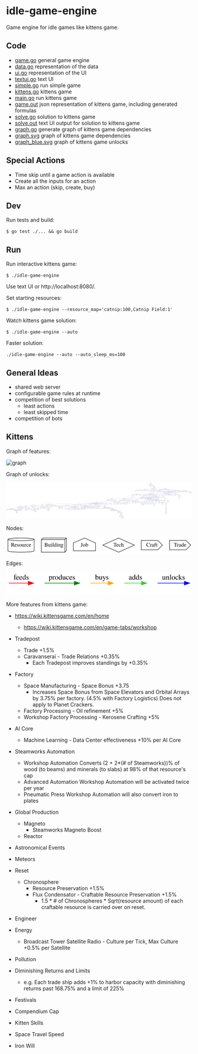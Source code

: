 # idle-game-engine

Game engine for idle games like kittens game.

## Code

- [game.go](game/game.go) general game engine
- [data.go](data/data.go) representation of the data
- [ui.go](ui/ui.go) representation of the UI
- [textui.go](textui/textui.go) text UI
- [simple.go](examples/simple/simple.go) run simple game
- [kittens.go](kittens/kittens.go) kittens game
- [main.go](main.go) run kittens game
- [game.out](kittens/testdata/game.out) json representation of kittens game, including generated formulas
- [solve.go](kittens/solve/solve.go) solution to kittens game
- [solve.out](kittens/testdata/solve.out) text UI output for solution to kittens game
- [graph.go](kittens/graph/graph.go) generate graph of kittens game dependencies
- [graph.svg](kittens/testdata/graph.svg) graph of kittens game dependencies
- [graph_blue.svg](kittens/testdata/graph_blue.svg) graph of kittens game unlocks

## Special Actions

- Time skip until a game action is available
- Create all the inputs for an action
- Max an action (skip, create, buy)

## Dev

Run tests and build:

```
$ go test ./... && go build
```

## Run

Run interactive kittens game:

```
$ ./idle-game-engine
```

Use text UI or http://localhost:8080/.

Set starting resources:

```
$ ./idle-game-engine --resource_map='catnip:100,Catnip Field:1'
```

Watch kittens game solution:

```
$ ./idle-game-engine --auto
```

Faster solution:

```
./idle-game-engine --auto --auto_sleep_ms=100
```

## General Ideas

- shared web server
- configurable game rules at runtime
- competition of best solutions
  - least actions
  - least skipped time
- competition of bots

## Kittens

Graph of features:

![graph](kittens/testdata/graph.svg)

Graph of unlocks:

![graph](kittens/testdata/graph_blue.svg)

Nodes:

![graph nodes](kittens/testdata/graph_nodes.svg)

Edges:

![graph edges](kittens/testdata/graph_edges.svg)

More features from kittens game:

- https://wiki.kittensgame.com/en/home
  - https://wiki.kittensgame.com/en/game-tabs/workshop

- Tradepost
  - Trade +1.5%
  - Caravanserai - Trade Relations +0.35%
    - Each Tradepost improves standings by +0.35%
- Factory
  - Space Manufacturing - Space Bonus +3.75
    - Increases Space Bonus from Space Elevators and Orbital Arrays by 3.75% per factory. (4.5% with Factory Logistics) Does not apply to Planet Crackers.
  - Factory Processing - Oil refinement +5%
  - Workshop Factory Processing - Kerosene Crafting +5%
- AI Core
  - Machine Learning - Data Center effectiveness +10% per AI Core
- Steamworks Automation
  - Workshop Automation	Converts (2 + 2\*(# of Steamworks))% of wood (to beams) and minerals (to slabs) at 98% of that resource's cap
  - Advanced Automation	Workshop Automation will be activated twice per year
  - Pneumatic Press	Workshop Automation will also convert iron to plates
- Global Production
  - Magneto
    - Steamworks Magneto Boost
  - Reactor
- Astronomical Events
- Meteors
- Reset
  - Chronosphere
    - Resource Preservation +1.5%
    - Flux Condensator - Craftable Resource Preservation +1.5%
      - 1.5 * # of Chronospheres * Sqrt(resource amount) of each craftable resource is carried over on reset.
- Engineer
- Energy
  - Broadcast Tower Satellite Radio - Culture per Tick, Max Culture +0.5% per Satellite
- Pollution
- Diminishing Returns and Limits
  - e.g. Each trade ship adds +1% to harbor capacity with diminishing returns past 168.75% and a limit of 225%
- Festivals
- Compendium Cap
- Kitten Skills
- Space Travel Speed
- Iron Will
